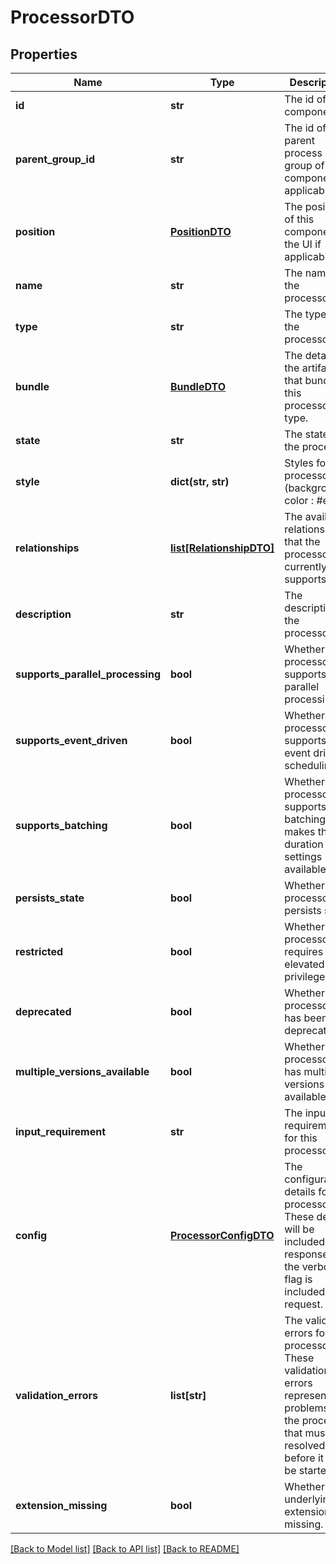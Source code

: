 # ProcessorDTO

## Properties
Name | Type | Description | Notes
------------ | ------------- | ------------- | -------------
**id** | **str** | The id of the component. | [optional] 
**parent_group_id** | **str** | The id of parent process group of this component if applicable. | [optional] 
**position** | [**PositionDTO**](PositionDTO.md) | The position of this component in the UI if applicable. | [optional] 
**name** | **str** | The name of the processor. | [optional] 
**type** | **str** | The type of the processor. | [optional] 
**bundle** | [**BundleDTO**](BundleDTO.md) | The details of the artifact that bundled this processor type. | [optional] 
**state** | **str** | The state of the processor | [optional] 
**style** | **dict(str, str)** | Styles for the processor (background-color : #eee). | [optional] 
**relationships** | [**list[RelationshipDTO]**](RelationshipDTO.md) | The available relationships that the processor currently supports. | [optional] 
**description** | **str** | The description of the processor. | [optional] 
**supports_parallel_processing** | **bool** | Whether the processor supports parallel processing. | [optional] [default to False]
**supports_event_driven** | **bool** | Whether the processor supports event driven scheduling. | [optional] [default to False]
**supports_batching** | **bool** | Whether the processor supports batching. This makes the run duration settings available. | [optional] [default to False]
**persists_state** | **bool** | Whether the processor persists state. | [optional] [default to False]
**restricted** | **bool** | Whether the processor requires elevated privileges. | [optional] [default to False]
**deprecated** | **bool** | Whether the processor has been deprecated. | [optional] [default to False]
**multiple_versions_available** | **bool** | Whether the processor has multiple versions available. | [optional] [default to False]
**input_requirement** | **str** | The input requirement for this processor. | [optional] 
**config** | [**ProcessorConfigDTO**](ProcessorConfigDTO.md) | The configuration details for the processor. These details will be included in a response if the verbose flag is included in a request. | [optional] 
**validation_errors** | **list[str]** | The validation errors for the processor. These validation errors represent the problems with the processor that must be resolved before it can be started. | [optional] 
**extension_missing** | **bool** | Whether the underlying extension is missing. | [optional] [default to False]

[[Back to Model list]](../README.md#documentation-for-models) [[Back to API list]](../README.md#documentation-for-api-endpoints) [[Back to README]](../README.md)


